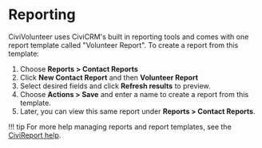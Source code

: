 # Reporting

CiviVolunteer uses CiviCRM's built in reporting tools and comes with one report template called "Volunteer Report". To create a report from this template:

1. Choose **Reports > Contact Reports**
1. Click **New Contact Report** and then **Volunteer Report**
1. Select desired fields and click **Refresh results** to preview.
1. Choose **Actions > Save** and enter a name to create a report from this template.
1. Later, you can view this same report under **Reports > Contact Reports**.

!!! tip
    For more help managing reports and report templates, see the [CiviReport help](https://docs.civicrm.org/user/en/stable/reporting/what-is-civireport/).


